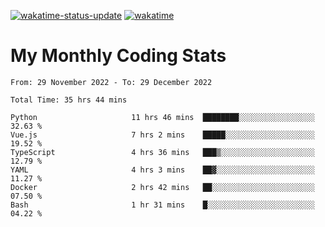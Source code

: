 [![wakatime-status-update](https://github.com/noopurphalak/noopurphalak/workflows/wakatime-status-update/badge.svg)](https://github.com/noopurphalak/noopurphalak/actions/workflows/main.yml)
[![wakatime](https://wakatime.com/badge/user/80ace140-ef40-4fdd-b8ed-f3be3d2e1aea.svg)](https://wakatime.com/@80ace140-ef40-4fdd-b8ed-f3be3d2e1aea)

# My Monthly Coding Stats

<!--START_SECTION:waka-->

```text
From: 29 November 2022 - To: 29 December 2022

Total Time: 35 hrs 44 mins

Python                     11 hrs 46 mins  ████████░░░░░░░░░░░░░░░░░   32.63 %
Vue.js                     7 hrs 2 mins    █████░░░░░░░░░░░░░░░░░░░░   19.52 %
TypeScript                 4 hrs 36 mins   ███▒░░░░░░░░░░░░░░░░░░░░░   12.79 %
YAML                       4 hrs 3 mins    ██▓░░░░░░░░░░░░░░░░░░░░░░   11.27 %
Docker                     2 hrs 42 mins   ██░░░░░░░░░░░░░░░░░░░░░░░   07.50 %
Bash                       1 hr 31 mins    █░░░░░░░░░░░░░░░░░░░░░░░░   04.22 %
```

<!--END_SECTION:waka-->
